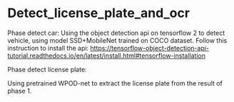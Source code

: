 # Detect_license_plate_and_ocr

Phase detect car:
Using the object detection api on tensorflow 2 to detect vehicle, using model SSD+MobileNet trained on COCO dataset. Follow this instruction to install the api: https://tensorflow-object-detection-api-tutorial.readthedocs.io/en/latest/install.html#tensorflow-installation



Phase detect license plate:

Using pretrained WPOD-net to extract the license plate from the result of phase 1.
